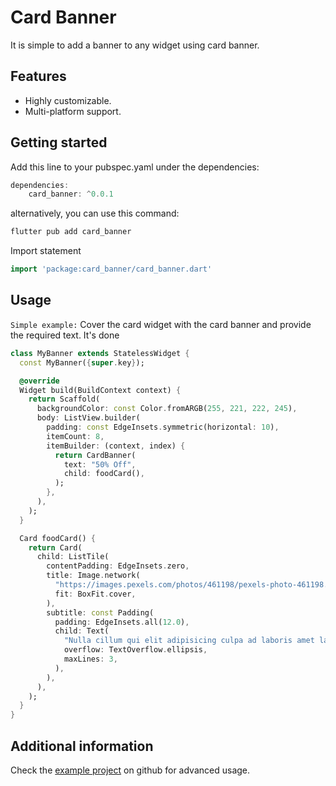 
# Card Banner
It is simple to add a banner to any widget using card banner.

## Features

- Highly customizable.
- Multi-platform support.


## Getting started

Add this line to your pubspec.yaml under the dependencies:
```dart
dependencies:
    card_banner: ^0.0.1
```
alternatively, you can use this command:
```dart
flutter pub add card_banner
```
Import statement
```dart
import 'package:card_banner/card_banner.dart'
```

## Usage

`Simple example:` Cover the card widget with the card banner and provide the required text. It's done

```dart
class MyBanner extends StatelessWidget {
  const MyBanner({super.key});

  @override
  Widget build(BuildContext context) {
    return Scaffold(
      backgroundColor: const Color.fromARGB(255, 221, 222, 245),
      body: ListView.builder(
        padding: const EdgeInsets.symmetric(horizontal: 10),
        itemCount: 8,
        itemBuilder: (context, index) {
          return CardBanner(
            text: "50% Off",
            child: foodCard(),
          );
        },
      ),
    );
  }

  Card foodCard() {
    return Card(
      child: ListTile(
        contentPadding: EdgeInsets.zero,
        title: Image.network(
          "https://images.pexels.com/photos/461198/pexels-photo-461198.jpeg",
          fit: BoxFit.cover,
        ),
        subtitle: const Padding(
          padding: EdgeInsets.all(12.0),
          child: Text(
            "Nulla cillum qui elit adipisicing culpa ad laboris amet laboris velit. Pariatur sit tempor nostrud non duis commodo laboris. Consequat incididunt laborum qui dolore in velit consequat mollit amet. Proident eu et sint veniam sunt fugiat quis fugiat sunt pariatur do enim in.",
            overflow: TextOverflow.ellipsis,
            maxLines: 3,
          ),
        ),
      ),
    );
  }
}

```

## Additional information

Check the [example project](https://github.com/abhishek-900/card_banner/example) on github for advanced usage.
